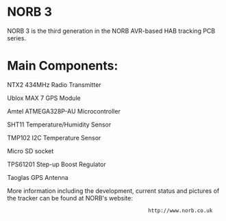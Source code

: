 NORB 3
======

NORB 3 is the third generation in the NORB AVR-based HAB tracking PCB series. 


Main Components:
===============

NTX2 434MHz Radio Transmitter

Ublox MAX 7 GPS Module

Amtel ATMEGA328P-AU Microcontroller

SHT11 Temperature/Humidity Sensor

TMP102 I2C Temperature Sensor

Micro SD socket

TPS61201 Step-up Boost Regulator

Taoglas GPS Antenna


More information including the development, current status and pictures of the tracker can be found at NORB's website:

                                                      
                                                  http://www.norb.co.uk



